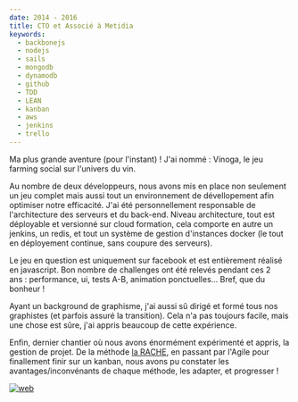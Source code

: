 ```yaml
---
date: 2014 - 2016
title: CTO et Associé à Metidia
keywords:
  - backbonejs
  - nodejs
  - sails
  - mongodb
  - dynamodb
  - github
  - TDD
  - LEAN
  - kanban
  - aws
  - jenkins
  - trello
---
```


Ma plus grande aventure (pour l'instant) ! J'ai nommé : Vinoga, le jeu farming social sur l'univers du vin.

Au nombre de deux développeurs, nous avons mis en place non seulement un jeu complet mais aussi tout un environnement de dévellopement afin optimiser notre efficacité. J'ai été personnellement responsable de l'architecture des serveurs et du back-end. Niveau architecture, tout est déployable et versionné sur cloud formation, cela comporte en autre un jenkins, un redis, et tout un système de gestion d'instances docker (le tout en déployement continue, sans coupure des serveurs).

Le jeu en question est uniquement sur facebook et est entièrement réalisé en javascript. Bon nombre de challenges ont été relevés pendant ces 2 ans : performance, ui, tests A-B, animation ponctuelles… Bref, que du bonheur !

Ayant un background de graphisme, j'ai aussi sû dirigé et formé tous nos graphistes (et parfois assuré la transition). Cela n'a pas toujours facile, mais une chose est sûre, j'ai appris beaucoup de cette expérience.

Enfin, dernier chantier où nous avons énormément expérimenté et appris, la gestion de projet. De la méthode [la RACHE](http://www.la-rache.com/), en passant par l'Agile pour finallement finir sur un kanban, nous avons pu constater les avantages/inconvénants de chaque méthode, les adapter, et progresser !

[![web](web-badge.svg)](http://vinoga.com/)